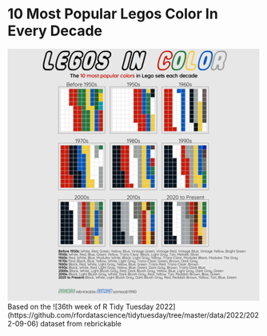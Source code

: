# 10 Most Popular Legos Color In Every Decade

<img src='https://github.com/samiaab1990/Data-Visualizations/blob/9ea4a875e7609df8c30557a39da844c0fc8c1876/Legos/legos_test.png'>
Based on the ![36th week of R Tidy Tuesday 2022](https://github.com/rfordatascience/tidytuesday/tree/master/data/2022/2022-09-06) dataset from rebrickable
